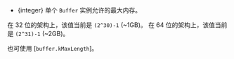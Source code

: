 <!-- YAML
added: v8.2.0
-->

* {integer}  单个 `Buffer` 实例允许的最大内存。

在 32 位的架构上，该值当前是 `(2^30)-1` (~1GB)。
在 64 位的架构上，该值当前是 `(2^31)-1` (~2GB)。

也可使用 [`buffer.kMaxLength`]。

